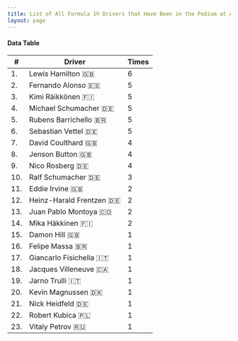 ```yaml
---
title: List of All Formula 1® Drivers that Have Been in the Podium at Albert Park Grand Prix Circuit
layout: page
---
```


<canvas id="chart" width="400" height="180"></canvas>
<script>
var data = {
    "datasets": [
        {
            "backgroundColor": "#f3a935",
            "borderColor": "#f68639",
            "borderWidth": 1,
            "data": [
                6.0,
                5.0,
                5.0,
                5.0,
                5.0,
                5.0,
                4.0,
                4.0,
                4.0,
                3.0,
                2.0,
                2.0,
                2.0,
                2.0,
                1.0,
                1.0,
                1.0,
                1.0,
                1.0,
                1.0,
                1.0,
                1.0,
                1.0
            ],
            "label": "Times"
        }
    ],
    "labels": [
        "Lewis Hamilton 🇬🇧",
        "Fernando Alonso 🇪🇸",
        "Kimi Räikkönen 🇫🇮",
        "Michael Schumacher 🇩🇪",
        "Rubens Barrichello 🇧🇷",
        "Sebastian Vettel 🇩🇪",
        "David Coulthard 🇬🇧",
        "Jenson Button 🇬🇧",
        "Nico Rosberg 🇩🇪",
        "Ralf Schumacher 🇩🇪",
        "Eddie Irvine 🇬🇧",
        "Heinz-Harald Frentzen 🇩🇪",
        "Juan Pablo Montoya 🇨🇴",
        "Mika Häkkinen 🇫🇮",
        "Damon Hill 🇬🇧",
        "Felipe Massa 🇧🇷",
        "Giancarlo Fisichella 🇮🇹",
        "Jacques Villeneuve 🇨🇦",
        "Jarno Trulli 🇮🇹",
        "Kevin Magnussen 🇩🇰",
        "Nick Heidfeld 🇩🇪",
        "Robert Kubica 🇵🇱",
        "Vitaly Petrov 🇷🇺"
    ]
};
var options = {
  legend: {
    display: false
  },
  scales: {
    xAxes: [{
      ticks: {
        beginAtZero: true,
        maxRotation: 180
      }
    }],
    yAxes: [{
      ticks: {
        beginAtZero: true
      }
    }]
  }
};
new Chart("chart", {
    data: data,
    type: 'bar',
    options: options
});
</script>



#### Data Table

| # | Driver | Times |
|--|--|--|
| 1. | Lewis Hamilton 🇬🇧 | 6 |
| 2. | Fernando Alonso 🇪🇸 | 5 |
| 3. | Kimi Räikkönen 🇫🇮 | 5 |
| 4. | Michael Schumacher 🇩🇪 | 5 |
| 5. | Rubens Barrichello 🇧🇷 | 5 |
| 6. | Sebastian Vettel 🇩🇪 | 5 |
| 7. | David Coulthard 🇬🇧 | 4 |
| 8. | Jenson Button 🇬🇧 | 4 |
| 9. | Nico Rosberg 🇩🇪 | 4 |
| 10. | Ralf Schumacher 🇩🇪 | 3 |
| 11. | Eddie Irvine 🇬🇧 | 2 |
| 12. | Heinz-Harald Frentzen 🇩🇪 | 2 |
| 13. | Juan Pablo Montoya 🇨🇴 | 2 |
| 14. | Mika Häkkinen 🇫🇮 | 2 |
| 15. | Damon Hill 🇬🇧 | 1 |
| 16. | Felipe Massa 🇧🇷 | 1 |
| 17. | Giancarlo Fisichella 🇮🇹 | 1 |
| 18. | Jacques Villeneuve 🇨🇦 | 1 |
| 19. | Jarno Trulli 🇮🇹 | 1 |
| 20. | Kevin Magnussen 🇩🇰 | 1 |
| 21. | Nick Heidfeld 🇩🇪 | 1 |
| 22. | Robert Kubica 🇵🇱 | 1 |
| 23. | Vitaly Petrov 🇷🇺 | 1 |
